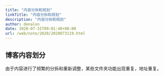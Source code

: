 ```yaml
---
title: "内容分拆和规划"
linkTitle: "内容分拆和规划"
description: "内容分拆和规划"
author: denalon
date: 2020-07-31T09:01:40+08:00
url: /web/note/2020/2020073119.html
---
```

## 博客内容划分

由于内容进行了频繁的分拆和重新调整，某些文件夹功能出现重复，地址重复。